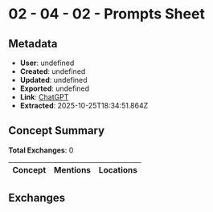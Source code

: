 # **02 - 04 - 02 - Prompts Sheet**

## Metadata

- **User**: undefined
- **Created**: undefined
- **Updated**: undefined
- **Exported**: undefined
- **Link**: [ChatGPT](undefined)
- **Extracted**: 2025-10-25T18:34:51.864Z

## Concept Summary

**Total Exchanges**: 0

| Concept | Mentions | Locations |
|---------|----------|----------|

## Exchanges

